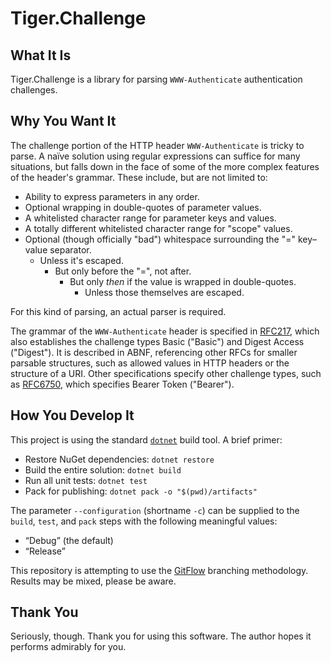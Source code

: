 # Tiger.Challenge

## What It Is

Tiger.Challenge is a library for parsing `WWW-Authenticate` authentication challenges.

## Why You Want It

The challenge portion of the HTTP header `WWW-Authenticate` is tricky to parse. A naïve solution using regular expressions can suffice for many situations, but falls down in the face of some of the more complex features of the header's grammar. These include, but are not limited to:

- Ability to express parameters in any order.
- Optional wrapping in double-quotes of parameter values.
- A whitelisted character range for parameter keys and values.
- A totally different whitelisted character range for "scope" values.
- Optional (though officially "bad") whitespace surrounding the "=" key–value separator.
  - Unless it's escaped.
    - But only before the "=", not after.
      - But only *then* if the value is wrapped in double-quotes.
        - Unless those themselves are escaped.

For this kind of parsing, an actual parser is required.

The grammar of the `WWW-Authenticate` header is specified in [RFC217](https://tools.ietf.org/html/rfc2617), which also establishes the challenge types Basic ("Basic") and Digest Access ("Digest"). It is described in ABNF, referencing other RFCs for smaller parsable structures, such as allowed values in HTTP headers or the structure of a URI. Other specifications specify other challenge types, such as [RFC6750](https://tools.ietf.org/html/rfc6750), which specifies Bearer Token ("Bearer").

<!--
### Hey, What about Other Challenge Types???

No one's asked for them yet. We standardized on "Bearer" here at Cimpress, so that's all that's needed for now. "Basic" and "Digest" should be easy enough to implement, if it comes down to it.
-->

## How You Develop It

This project is using the standard [`dotnet`](https://dot.net) build tool. A brief primer:

- Restore NuGet dependencies: `dotnet restore`
- Build the entire solution: `dotnet build`
- Run all unit tests: `dotnet test`
- Pack for publishing: `dotnet pack -o "$(pwd)/artifacts"`

The parameter `--configuration` (shortname `-c`) can be supplied to the `build`, `test`, and `pack` steps with the following meaningful values:

- “Debug” (the default)
- “Release”

This repository is attempting to use the [GitFlow](http://jeffkreeftmeijer.com/2010/why-arent-you-using-git-flow/) branching methodology. Results may be mixed, please be aware.

## Thank You

Seriously, though. Thank you for using this software. The author hopes it performs admirably for you.
